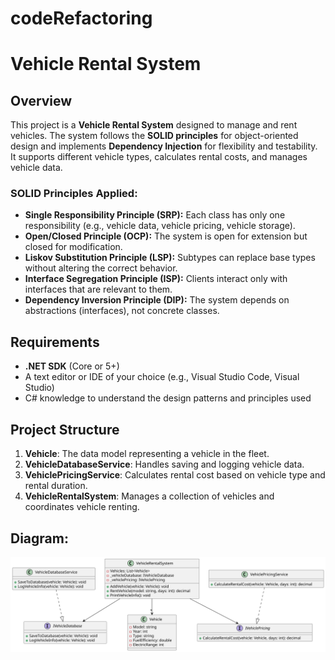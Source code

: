 ﻿# codeRefactoring
# Vehicle Rental System

## Overview

This project is a **Vehicle Rental System** designed to manage and rent vehicles. The system follows the **SOLID principles** for object-oriented design and implements **Dependency Injection** for flexibility and testability. It supports different vehicle types, calculates rental costs, and manages vehicle data.

### SOLID Principles Applied:
- **Single Responsibility Principle (SRP):** Each class has only one responsibility (e.g., vehicle data, vehicle pricing, vehicle storage).
- **Open/Closed Principle (OCP):** The system is open for extension but closed for modification.
- **Liskov Substitution Principle (LSP):** Subtypes can replace base types without altering the correct behavior.
- **Interface Segregation Principle (ISP):** Clients interact only with interfaces that are relevant to them.
- **Dependency Inversion Principle (DIP):** The system depends on abstractions (interfaces), not concrete classes.

## Requirements

- **.NET SDK** (Core or 5+)
- A text editor or IDE of your choice (e.g., Visual Studio Code, Visual Studio)
- C# knowledge to understand the design patterns and principles used

## Project Structure

1. **Vehicle**: The data model representing a vehicle in the fleet.
2. **VehicleDatabaseService**: Handles saving and logging vehicle data.
3. **VehiclePricingService**: Calculates rental cost based on vehicle type and rental duration.
4. **VehicleRentalSystem**: Manages a collection of vehicles and coordinates vehicle renting.

## Diagram:
![Refactored code](UML2.svg)
